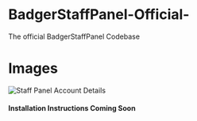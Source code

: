 # BadgerStaffPanel-Official-
The official BadgerStaffPanel Codebase

# Images
![Staff Panel Account Details](https://i.gyazo.com/d425e900accfd242cd2d10c2963ea50f.png)

#### Installation Instructions Coming Soon
